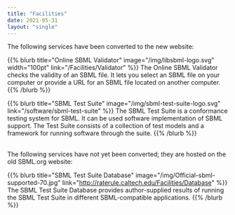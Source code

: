 ```yaml
---
title: "Facilities"
date: 2021-05-31
layout: "single"
---
```


The following services have been converted to the new website:

{{% blurb title="Online SBML Validator" image="/img/libsbml-logo.svg" width="100pt" link="/Facilities/Validator" %}}
The Online SBML Validator checks the validity of an SBML file. It lets you select an SBML file on your computer or provide a URL for an SBML file located on another computer.
{{% /blurb %}}

{{% blurb title="SBML Test Suite" image="/img/sbml-test-suite-logo.svg" link="/software/sbml-test-suite" %}}
The SBML Test Suite is a conformance testing system for SBML.  It can be used software implementation of SBML support.  The Test Suite consists of a collection of test models and a framework for running software through the suite.
{{% /blurb %}}

<br>
The following services have not yet been converted; they are hosted on the old SBML.org website:

{{% blurb title="SBML Test Suite Database" image="/img/Official-sbml-supported-70.jpg" link="http://raterule.caltech.edu/Facilities/Database" %}}
The SBML Test Suite Database provides author-supplied results of running the SBML Test Suite in different SBML-compatible applications.
{{% /blurb %}}
